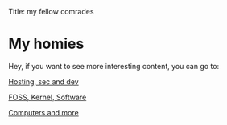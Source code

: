 Title: my fellow comrades

# My homies

Hey, if you want to see more interesting content, you can go to:

[Hosting, sec and dev](https://serial.experiments.network)

[FOSS, Kernel, Software](https://crosscat.me/)

[Computers and more](https://icaropablo.github.io)